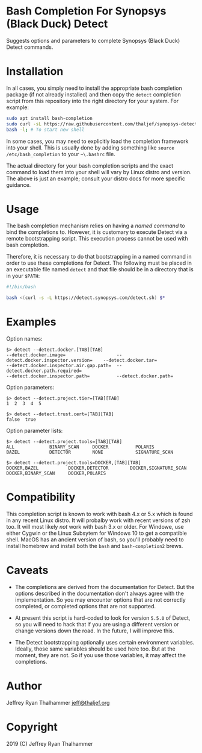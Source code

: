 # Bash Completion For Synopsys (Black Duck) Detect

Suggests options and parameters to complete Synopsys (Black Duck) Detect
commands.

# Installation

In all cases, you simply need to install the appropriate bash completion
package (if not already installed) and then copy the `detect` completion
script from this repository into the right directory for your system.
For example:

```bash
sudo apt install bash-completion
sudo curl -sL https://raw.githubusercontent.com/thaljef/synopsys-detect-bash-completion/master/detect > /etc/bash_completion.d/detect
bash -l; # To start new shell
```

In some cases, you may need to explicitly load the completion framework into
your shell. This is usually done by adding something like `source
/etc/bash_completion` to your `~\.bashrc` file.

The actual directory for your bash completion scripts and the exact command to
load them into your shell will vary by Linux distro and version. The above is
just an example; consult your distro docs for more specific guidance.

# Usage

The bash completion mechanism relies on having a _named command_ to bind the
completions to. However, it is customary to execute Detect via a remote
bootstrapping script. This execution process cannot be used with bash
completion.

Therefore, it is necessary to do that bootstrapping in a named command in
order to use these completions for Detect. The following must be placed in an
executable file named `detect` and that file should be in a directory that is
in your `$PATH`:

```bash
#!/bin/bash

bash <(curl -s -L https://detect.synopsys.com/detect.sh) $*
```
# Examples

Option names:
```
$> detect --detect.docker.[TAB][TAB]
--detect.docker.image=                   --detect.docker.inspector.version=    --detect.docker.tar=
--detect.docker.inspector.air.gap.path=  --detect.docker.path.required=
--detect.docker.inspector.path=          --detect.docker.path=
```

Option parameters:
```
$> detect --detect.project.tier=[TAB][TAB]
1  2  3  4  5

$> detect --detect.trust.cert=[TAB][TAB]
false  true
```

Option parameter lists:
```
$> detect --detect.project.tools=[TAB][TAB]
ALL             BINARY_SCAN     DOCKER          POLARIS
BAZEL           DETECTOR        NONE            SIGNATURE_SCAN

$> detect --detect.project.tools=DOCKER,[TAB][TAB]
DOCKER,BAZEL           DOCKER,DETECTOR        DOCKER,SIGNATURE_SCAN
DOCKER,BINARY_SCAN     DOCKER,POLARIS
```

# Compatibility

This completion script is known to work with bash 4.x or 5.x which is found in
any recent Linux distro. It will probalby work with recent versions of zsh
too. It will most likely *not* work with bash 3.x or older. For Windowe, use
either Cygwin or the Linux Subsytem for Windows 10 to get a compatible shell.
MacOS has an ancient version of bash, so you'll probably need to install
homebrew and install both the `bash` and `bash-completion2` brews.

# Caveats

* The completions are derived from the documentation for Detect. But the
options described in the documentation don't always agree with the
implementation. So you may encounter options that are not correctly completed,
or completed options that are not supported.

* At present this script is hard-coded to look for version `5.5.0` of Detect,
so you will need to hack that if you are using a different version or change
versions down the road. In the future, I will improve this.

* The Detect bootstrapping optionally uses certain environment variables.
Ideally, those same variables should be used here too. But at the moment, they
are not. So if you use those variables, it may affect the completions.

# Author

Jeffrey Ryan Thalhammer <jeff@thaljef.org>

# Copyright

2019 (C) Jeffrey Ryan Thalhammer

